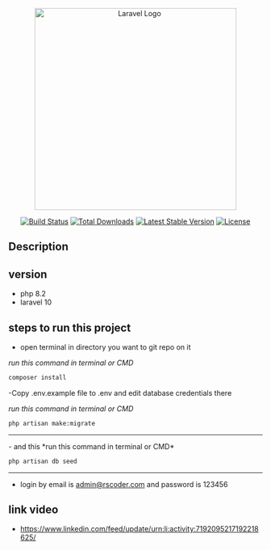 <p align="center"><a href="https://laravel.com" target="_blank"><img src="https://raw.githubusercontent.com/laravel/art/master/logo-lockup/5%20SVG/2%20CMYK/1%20Full%20Color/laravel-logolockup-cmyk-red.svg" width="400" alt="Laravel Logo"></a></p>

<p align="center">
<a href="https://github.com/laravel/framework/actions"><img src="https://github.com/laravel/framework/workflows/tests/badge.svg" alt="Build Status"></a>
<a href="https://packagist.org/packages/laravel/framework"><img src="https://img.shields.io/packagist/dt/laravel/framework" alt="Total Downloads"></a>
<a href="https://packagist.org/packages/laravel/framework"><img src="https://img.shields.io/packagist/v/laravel/framework" alt="Latest Stable Version"></a>
<a href="https://packagist.org/packages/laravel/framework"><img src="https://img.shields.io/packagist/l/laravel/framework" alt="License"></a>
</p>

## Description



## version
- php 8.2
- laravel 10
  
## steps to run this project <br>
- open terminal in directory you want to git repo on it
  
*run this command in terminal or CMD*
```bash
composer install
```
-Copy .env.example file to .env and edit database credentials there


*run this command in terminal or CMD*

```bash
php artisan make:migrate
```
<hr>
- and this
*run this command in terminal or CMD*

```bash
php artisan db seed
```
<hr>

- login by email is admin@rscoder.com and password is 123456

## link video
- https://www.linkedin.com/feed/update/urn:li:activity:7192095217192218625/







